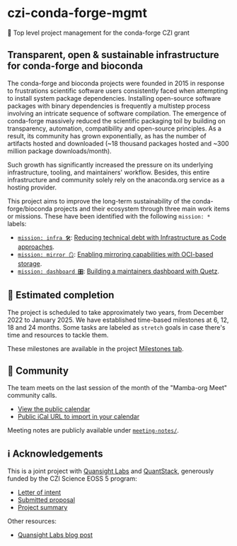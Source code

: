 # czi-conda-forge-mgmt

🚀 Top level project management for the conda-forge CZI grant

## Transparent, open & sustainable infrastructure for conda-forge and bioconda

The conda-forge and bioconda projects were founded in 2015 in response to frustrations scientific software users consistently faced when attempting to install system package dependencies. Installing open-source software packages with binary dependencies is frequently a multistep process involving an intricate sequence of software compilation.
The emergence of conda-forge massively reduced the scientific packaging toil by building on transparency, automation, compatibility and open-source principles.
As a result, its community has grown exponentially, as has the number of artifacts hosted and downloaded (~18 thousand packages hosted and ~300 million package downloads/month).

Such growth has significantly increased the pressure on its underlying infrastructure, tooling, and maintainers' workflow.
Besides, this entire infrastructure and community solely rely on the anaconda.org service as a hosting provider.

This project aims to improve the long-term sustainability of the conda-forge/bioconda projects and their ecosystem through three main work items or missions.
These have been identified with the following `mission: *` labels:

* [`mission: infra 🛠`](https://github.com/Quansight-Labs/czi-conda-forge-mgmt/labels/mission%3A%20infra%20%F0%9F%9B%A0): [Reducing technical debt with Infrastructure as Code approaches](https://github.com/Quansight-Labs/czi-conda-forge-mgmt/issues/1).
* [`mission: mirror 🪞`](https://github.com/Quansight-Labs/czi-conda-forge-mgmt/labels/mission%3A%20mirror%20%F0%9F%AA%9E): [Enabling mirroring capabilities with OCI-based storage](https://github.com/Quansight-Labs/czi-conda-forge-mgmt/issues/22).
* [`mission: dashboard 🎛`](https://github.com/Quansight-Labs/czi-conda-forge-mgmt/labels/mission%3A%20dashboard%20%F0%9F%8E%9B): [Building a maintainers dashboard with Quetz](https://github.com/Quansight-Labs/czi-conda-forge-mgmt/issues/13).

## 📅 Estimated completion

The project is scheduled to take approximately two years, from December 2022 to January 2025.
We have established time-based milestones at 6, 12, 18 and 24 months.
Some tasks are labeled as `stretch` goals in case there's time and resources to tackle them.

These milestones are available in the project [Milestones tab](https://github.com/Quansight-Labs/czi-conda-forge-mgmt/milestones).

## 👥 Community

The team meets on the last session of the month of the "Mamba-org Meet" community calls.

* [View the public calendar](https://calendar.google.com/calendar/embed?src=ab3jrfpede0kq0ubsroe82cd00@group.calendar.google.com)
* [Public iCal URL to import in your calendar](https://calendar.google.com/calendar/ical/ab3jrfpede0kq0ubsroe82cd00%40group.calendar.google.com/public/basic.ics)


Meeting notes are publicly available under [`meeting-notes/`](meeting-notes/).

## ℹ️ Acknowledgements

This is a joint project with [Quansight Labs](https://labs.quansight.org/) and [QuantStack](https://quantstack.net/),
generously funded by the CZI Science EOSS 5 program:

- [Letter of intent](https://conda-forge.org/docs/_downloads/f55f7fa98f0dc3f3d3684e98163614e0/czi-eoss-5-loi-infra.pdf)
- [Submitted proposal](https://conda-forge.org/docs/_downloads/5277103c6f3c8a986da5eccbc5aaf585/czi-eoss-5-full-infra.pdf)
- [Project summary](https://chanzuckerberg.com/eoss/proposals/transparent-open-sustainable-infrastructure-for-conda-forge-and-bioconda/)

Other resources:

- [Quansight Labs blog post](https://labs.quansight.org/blog/quansight-labs-awarded-three-czi-eoss-cycle5-grants)
